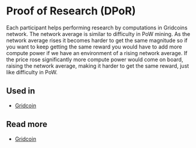 # Proof of Research \(DPoR\)

Each participant helps performing research by computations in Gridcoins network. The network average is similar to difficulty in PoW mining. As the network average rises it becomes harder to get the same magnitude so if you want to keep getting the same reward you would have to add more compute power if we have an environment of a rising network average. If the price rose significantly more compute power would come on board, raising the network average, making it harder to get the same reward, just like difficulty in PoW.

## Used in

* [Gridcoin](https://wiki.gridcoin.us/Proof-of-Research)

## Read more

* [Gridcoin](https://wiki.gridcoin.us/Proof-of-Research)

